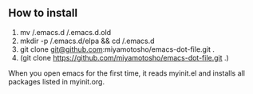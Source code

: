 ## How to install 
1. mv /.emacs.d /.emacs.d.old
2. mkdir -p /.emacs.d/elpa && cd /.emacs.d
3. git clone git@github.com:miyamotosho/emacs-dot-file.git .
3. (git clone https://github.com/miyamotosho/emacs-dot-file.git .)

When you open emacs for the first time, it reads myinit.el and installs all packages listed in myinit.org.
